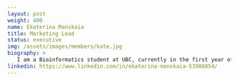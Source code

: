 ```yaml
---
layout: post
weight: 400
name: Ekaterina Manskaia
title: Marketing Lead
status: executive 
img: /assets/images/members/kate.jpg
biography: >
   I am a Bioinformatics student at UBC, currently in the first year of my Master's program. My primary interest lies in computer-aided drug discovery, specifically implementing machine learning techniques to enhance virtual screening. The opportunity to be part of InnovationOnBoard excites me as it provides hands-on experience in translating scientific and business ideas into innovative projects.
linkedin: https://www.linkedin.com/in/ekaterina-manskaia-53986854/
---
```


